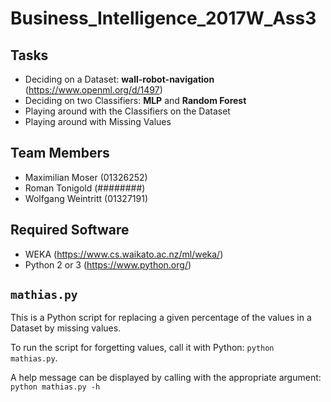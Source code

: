 # Business\_Intelligence\_2017W\_Ass3
## Tasks
* Deciding on a Dataset: **wall-robot-navigation** (https://www.openml.org/d/1497)
* Deciding on two Classifiers: **MLP** and **Random Forest**
* Playing around with the Classifiers on the Dataset
* Playing around with Missing Values

## Team Members
* Maximilian Moser (01326252)
* Roman Tonigold (########)
* Wolfgang Weintritt (01327191)

## Required Software
* WEKA (https://www.cs.waikato.ac.nz/ml/weka/)
* Python 2 or 3 (https://www.python.org/)

## `mathias.py`
This is a Python script for replacing a given percentage of the values in a Dataset by missing values.

To run the script for forgetting values, call it with Python: `python mathias.py`.

A help message can be displayed by calling with the appropriate argument: `python mathias.py -h`